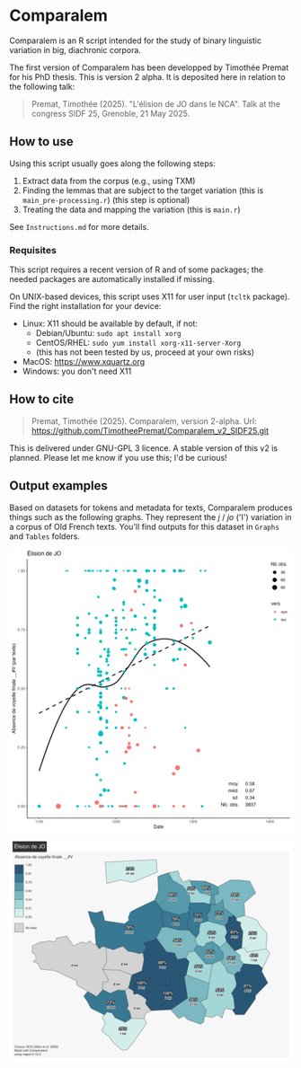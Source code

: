 # Comparalem

Comparalem is an R script intended for the study of binary linguistic variation in big, diachronic corpora.

The first version of Comparalem has been developped by Timothée Premat for his PhD thesis. This is version 2 alpha. It is deposited here in relation to the following talk:

> Premat, Timothée (2025). "L'élision de JO dans le NCA". Talk at the congress SIDF 25, Grenoble, 21 May 2025.

## How to use

Using this script usually goes along the following steps:

1. Extract data from the corpus (e.g., using TXM)
2. Finding the lemmas that are subject to the target variation (this is ```main_pre-processing.r```) (this step is optional)
3. Treating the data and mapping the variation (this is ```main.r```)

See ```Instructions.md``` for more details.

### Requisites

This script requires a recent version of R and of some packages; the needed packages
are automatically installed if missing.

On UNIX-based devices, this script uses X11 for user input (```tcltk``` package).
Find the right installation for your device:
- Linux: X11 should be available by default, if not:
    - Debian/Ubuntu: ```sudo apt install xorg```
	- CentOS/RHEL: ```sudo yum install xorg-x11-server-Xorg```
	- (this has not been tested by us, proceed at your own risks)
- MacOS: https://www.xquartz.org
- Windows: you don't need X11

## How to cite

> Premat, Timothée (2025). Comparalem, version 2-alpha. Url: <https://github.com/TimotheePremat/Comparalem_v2_SIDF25.git>

This is delivered under GNU-GPL 3 licence. A stable version of this v2 is planned. Please let me know if you use this; I'd be curious!

## Output examples

Based on datasets for tokens and metadata for texts, Comparalem produces things such as the following graphs. They represent the _j_ / _jo_ ('I') variation in a corpus of Old French texts. You'll find outputs for this dataset in ```Graphs``` and ```Tables``` folders.

![Elision rate of JO in the NCA corpus](Graphs/J_JO_07-05_filter_diachro_rate_vers.png)

![Map of _jo_ elision in the NCA corpus](Graphs/J_JO_07-05_filter_map.png)
